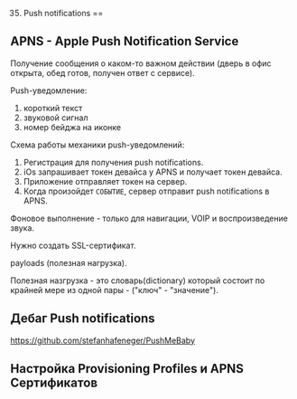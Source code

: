35. Push notifications
==

## APNS - Apple Push Notification Service

Получение сообщения о каком-то важном действии (дверь в офис открыта, обед готов, получен ответ с сервисе).

Push-уведомление:
1. короткий текст
2. звуковой сигнал
3. номер бейджа на иконке


Cхема работы механики push-уведомлений:

1. Регистрация для получения push notifications.
2. iOs запрашивает токен девайса у APNS и получает токен девайса.
3. Приложение отправляет токен на сервер.
4. Когда произойдет `СОБЫТИЕ`, сервер отправит push notifications в APNS.

Фоновое выполнение - только для навигации, VOIP и воспроизведение звука.

Нужно создать SSL-сертификат.

payloads (полезная нагрузка).

Полезная назгрузка - это словарь(dictionary) который состоит по крайней мере из одной пары - ("ключ" - "значение").

## Дебаг Push notifications

https://github.com/stefanhafeneger/PushMeBaby

## Настройка Provisioning Profiles и APNS Сертификатов





















